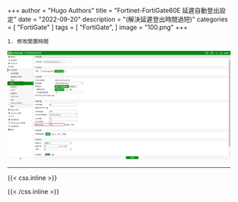 +++
author = "Hugo Authors"
title = "Fortinet-FortiGate60E 延遲自動登出設定"
date = "2022-09-20"
description = "(解決延遲登出時間過短)"
categories = [
    "FortiGate"
]
tags = [
    "FortiGate",
]
image = "100.png"
+++

    1. 修改閒置時間
   ![](001.png)

***

{{< css.inline >}}
<style>
.emojify {
	font-family: Apple Color Emoji, Segoe UI Emoji, NotoColorEmoji, Segoe UI Symbol, Android Emoji, EmojiSymbols;
	font-size: 2rem;
	vertical-align: middle;
}
@media screen and (max-width:650px) {
  .nowrap {
    display: block;
    margin: 25px 0;
  }
}
</style>
{{< /css.inline >}}
